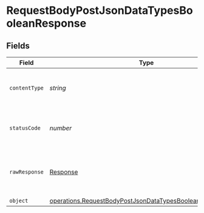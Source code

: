 # RequestBodyPostJsonDataTypesBooleanResponse


## Fields

| Field                                                                                                                                           | Type                                                                                                                                            | Required                                                                                                                                        | Description                                                                                                                                     |
| ----------------------------------------------------------------------------------------------------------------------------------------------- | ----------------------------------------------------------------------------------------------------------------------------------------------- | ----------------------------------------------------------------------------------------------------------------------------------------------- | ----------------------------------------------------------------------------------------------------------------------------------------------- |
| `contentType`                                                                                                                                   | *string*                                                                                                                                        | :heavy_check_mark:                                                                                                                              | HTTP response content type for this operation                                                                                                   |
| `statusCode`                                                                                                                                    | *number*                                                                                                                                        | :heavy_check_mark:                                                                                                                              | HTTP response status code for this operation                                                                                                    |
| `rawResponse`                                                                                                                                   | [Response](https://developer.mozilla.org/en-US/docs/Web/API/Response)                                                                           | :heavy_check_mark:                                                                                                                              | Raw HTTP response; suitable for custom response parsing                                                                                         |
| `object`                                                                                                                                        | [operations.RequestBodyPostJsonDataTypesBooleanResponseBody](../../../sdk/models/operations/requestbodypostjsondatatypesbooleanresponsebody.md) | :heavy_minus_sign:                                                                                                                              | OK                                                                                                                                              |